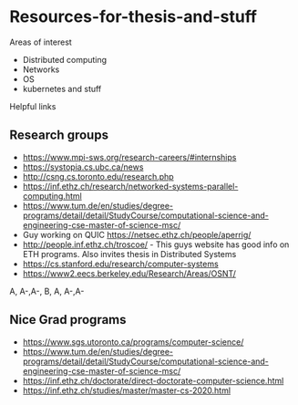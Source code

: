 # Resources-for-thesis-and-stuff

Areas of interest
- Distributed computing
- Networks 
- OS
- kubernetes and stuff


Helpful links 

## Research groups 

- https://www.mpi-sws.org/research-careers/#internships
- https://systopia.cs.ubc.ca/news
- http://csng.cs.toronto.edu/research.php
- https://inf.ethz.ch/research/networked-systems-parallel-computing.html
- https://www.tum.de/en/studies/degree-programs/detail/detail/StudyCourse/computational-science-and-engineering-cse-master-of-science-msc/
- Guy working on QUIC https://netsec.ethz.ch/people/aperrig/
- http://people.inf.ethz.ch/troscoe/ - This guys website has good info on ETH programs. Also invites thesis in Distributed Systems
- https://cs.stanford.edu/research/computer-systems
- https://www2.eecs.berkeley.edu/Research/Areas/OSNT/

A, A-,A-, B, A, A-,A- 



## Nice Grad programs

- https://www.sgs.utoronto.ca/programs/computer-science/
- https://www.tum.de/en/studies/degree-programs/detail/detail/StudyCourse/computational-science-and-engineering-cse-master-of-science-msc/
- https://inf.ethz.ch/doctorate/direct-doctorate-computer-science.html
- https://inf.ethz.ch/studies/master/master-cs-2020.html
